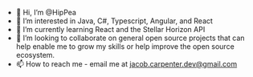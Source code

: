 - 👋 Hi, I’m @HipPea
- 👀 I’m interested in Java, C#, Typescript, Angular, and React
- 🌱 I’m currently learning React and the Stellar Horizon API
- 💞️ I’m looking to collaborate on general open source projects that can help enable me to grow my skills or help improve the open source ecosystem.
- 📫 How to reach me - email me at jacob.carpenter.dev@gmail.com

<!---
HipPea/HipPea is a ✨ special ✨ repository because its `README.md` (this file) appears on your GitHub profile.
You can click the Preview link to take a look at your changes.
--->
